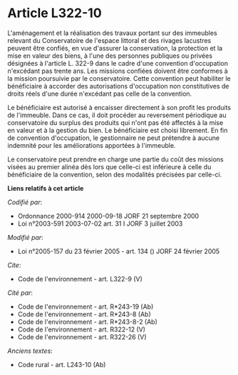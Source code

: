 # Article L322-10

L'aménagement et la réalisation des travaux portant sur des immeubles relevant du Conservatoire de l'espace littoral et des
rivages lacustres peuvent être confiés, en vue d'assurer la conservation, la protection et la mise en valeur des biens, à
l'une des personnes publiques ou privées désignées à l'article L. 322-9 dans le cadre d'une convention d'occupation
n'excédant pas trente ans. Les missions confiées doivent être conformes à la mission poursuivie par le conservatoire. Cette
convention peut habiliter le bénéficiaire à accorder des autorisations d'occupation non constitutives de droits réels d'une
durée n'excédant pas celle de la convention. 

Le bénéficiaire est autorisé à encaisser directement à son profit les produits de l'immeuble. Dans ce cas, il doit procéder
au reversement périodique au conservatoire du surplus des produits qui n'ont pas été affectés à la mise en valeur et à la
gestion du bien. Le bénéficiaire est choisi librement. En fin de convention d'occupation, le gestionnaire ne peut prétendre à
aucune indemnité pour les améliorations apportées à l'immeuble. 

Le conservatoire peut prendre en charge une partie du coût des missions visées au premier alinéa dès lors que celle-ci est
inférieure à celle du bénéficiaire de la convention, selon des modalités précisées par celle-ci.

**Liens relatifs à cet article**

_Codifié par_:

  - Ordonnance 2000-914 2000-09-18 JORF 21 septembre 2000
  - Loi n°2003-591 2003-07-02 art. 31 I JORF 3 juillet 2003

_Modifié par_:

  - Loi n°2005-157 du 23 février 2005 - art. 134 () JORF 24 février 2005

_Cite_:

  - Code de l'environnement - art. L322-9 (V)

_Cité par_:

  - Code de l'environnement - art. R*243-19 (Ab)
  - Code de l'environnement - art. R*243-8 (Ab)
  - Code de l'environnement - art. R*243-8-2 (Ab)
  - Code de l'environnement - art. R322-12 (V)
  - Code de l'environnement - art. R322-26 (V)

_Anciens textes_:

  - Code rural - art. L243-10 (Ab)
